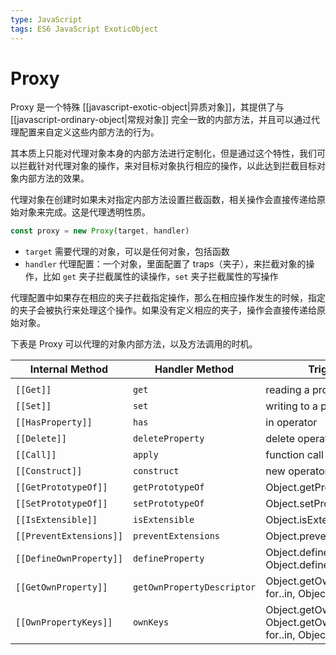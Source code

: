 ```yaml
---
type: JavaScript
tags: ES6 JavaScript ExoticObject
---
```


# Proxy

Proxy 是一个特殊 [[javascript-exotic-object|异质对象]]，其提供了与 [[javascript-ordinary-object|常规对象]] 完全一致的内部方法，并且可以通过代理配置来自定义这些内部方法的行为。

其本质上只能对代理对象本身的内部方法进行定制化，但是通过这个特性，我们可以拦截针对代理对象的操作，来对目标对象执行相应的操作，以此达到拦截目标对象内部方法的效果。

代理对象在创建时如果未对指定内部方法设置拦截函数，相关操作会直接传递给原始对象来完成。这是代理透明性质。

```js
const proxy = new Proxy(target, handler)
```

- `target` 需要代理的对象，可以是任何对象，包括函数
- `handler` 代理配置：一个对象，里面配置了 traps（夹子），来拦截对象的操作，比如 `get` 夹子拦截属性的读操作，`set` 夹子拦截属性的写操作

代理配置中如果存在相应的夹子拦截指定操作，那么在相应操作发生的时候，指定的夹子会被执行来处理这个操作。如果没有定义相应的夹子，操作会直接传递给原始对象。

下表是 Proxy 可以代理的对象内部方法，以及方法调用的时机。

| Internal Method         | Handler Method             | Triggers when...                                                                              |
| ----------------------- | -------------------------- | --------------------------------------------------------------------------------------------- |
|                         |                            |
| `[[Get]]`               | `get`                      | reading a property                                                                            |
| `[[Set]]`               | `set`                      | writing to a property                                                                         |
| `[[HasProperty]]`       | `has`                      | in operator                                                                                   |
| `[[Delete]]`            | `deleteProperty`           | delete operator                                                                               |
| `[[Call]]`              | `apply`                    | function call                                                                                 |
| `[[Construct]]`         | `construct`                | new operator                                                                                  |
| `[[GetPrototypeOf]]`    | `getPrototypeOf`           | Object.getPrototypeOf                                                                         |
| `[[SetPrototypeOf]]`    | `setPrototypeOf`           | Object.setPrototypeOf                                                                         |
| `[[IsExtensible]]`      | `isExtensible`             | Object.isExtensible                                                                           |
| `[[PreventExtensions]]` | `preventExtensions`        | Object.preventExtensions                                                                      |
| `[[DefineOwnProperty]]` | `defineProperty`           | Object.defineProperty, Object.defineProperties                                                |
| `[[GetOwnProperty]]`    | `getOwnPropertyDescriptor` | Object.getOwnPropertyDescriptor, for..in, Object.keys/values/entries                          |
| `[[OwnPropertyKeys]]`   | `ownKeys`                  | Object.getOwnPropertyNames, Object.getOwnPropertySymbols, for..in, Object.keys/values/entries |
